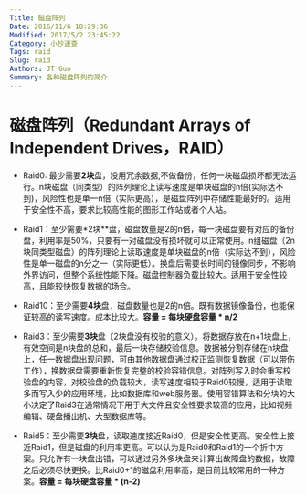 ```yaml
---
Title: 磁盘阵列
Date: 2016/11/6 18:29:36
Modified: 2017/5/2 23:45:22
Category: 小抄速查
Tags: raid
Slug: raid
Authors: JT Guo
Summary: 各种磁盘阵列的简介
---
```

# 磁盘阵列（Redundant Arrays of Independent Drives，RAID）

+ Raid0: 最少需要**2块**盘，没用冗余数据,不做备份，任何一块磁盘损坏都无法运行。n块磁盘（同类型）的阵列理论上读写速度是单块磁盘的n倍(实际达不到)，风险性也是单一n倍（实际更高），是磁盘阵列中存储性能最好的。适用于安全性不高，要求比较高性能的图形工作站或者个人站。

+ Raid1：至少需要*2块**盘，磁盘数量是2的n倍，每一块磁盘要有对应的备份盘，利用率是50%，只要有一对磁盘没有损坏就可以正常使用。n组磁盘（2n块同类型磁盘）的阵列理论上读取速度是单块磁盘的n倍（实际达不到），风险性是单一磁盘的n分之一（实际更低）。换盘后需要长时间的镜像同步，不影响外界访问，但整个系统性能下降。磁盘控制器负载比较大。适用于安全性较高，且能较快恢复数据的场合。

+ Raid10：至少需要**4块**盘，磁盘数量也是2的n倍。既有数据镜像备份，也能保证较高的读写速度。成本比较大。**容量 = 每块硬盘容量 \* n/2**

+ Raid3：至少需要**3块**盘（2块盘没有校验的意义）。将数据存放在n+1块盘上，有效空间是n块盘的总和，最后一块存储校验信息。数据被分割存储在n块盘上，任一数据盘出现问题，可由其他数据盘通过校正监测恢复数据（可以带伤工作），换数据盘需要重新恢复完整的校验容错信息。对阵列写入时会重写校验盘的内容，对校验盘的负载较大，读写速度相较于Raid0较慢，适用于读取多而写入少的应用环境，比如数据库和web服务器。使用容错算法和分块的大小决定了Raid3在通常情况下用于大文件且安全性要求较高的应用，比如视频编辑、硬盘播出机、大型数据库等。

+ Raid5：至少需要**3块**盘，读取速度接近Raid0，但是安全性更高。安全性上接近Raid1，但是磁盘的利用率更高。可以认为是Raid0和Raid1的一个折中方案。只允许有一块盘出错，可以通过另外多块盘来计算出故障盘的数据，故障之后必须尽快更换。比Raid0+1的磁盘利用率高，是目前比较常用的一种方案。**容量 = 每块硬盘容量 \* (n-2)**
